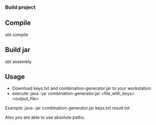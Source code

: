 ### Build project

## Compile
sbt compile

## Build jar
sbt assembly

## Usage
- Download keys.txt and combination-generator.jar to your workstation
- execute:
java -jar combination-generator.jar <file_with_keys> <output_file>

Example:
java -jar combination-generator.jar keys.txt result.txt

Also you are able to use absolute paths.